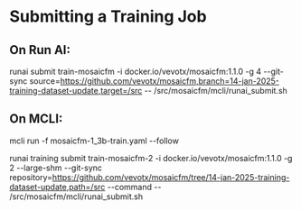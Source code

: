 # Submitting a Training Job

## On Run AI:

runai submit train-mosaicfm -i docker.io/vevotx/mosaicfm:1.1.0 -g 4 --git-sync source=https://github.com/vevotx/mosaicfm,branch=14-jan-2025-training-dataset-update,target=/src -- /src/mosaicfm/mcli/runai_submit.sh

## On MCLI:

mcli run -f mosaicfm-1_3b-train.yaml --follow

runai training submit train-mosaicfm-2 -i docker.io/vevotx/mosaicfm:1.1.0 -g 2 --large-shm --git-sync repository=https://github.com/vevotx/mosaicfm/tree/14-jan-2025-training-dataset-update,path=/src --command -- /src/mosaicfm/mcli/runai_submit.sh
